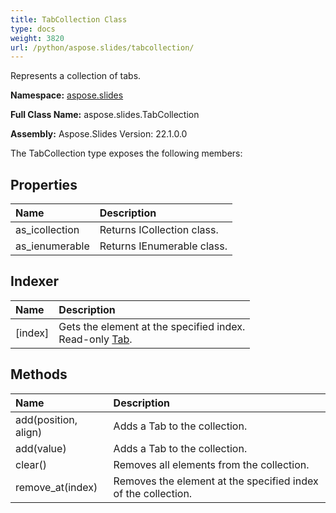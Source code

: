 ```yaml
---
title: TabCollection Class
type: docs
weight: 3820
url: /python/aspose.slides/tabcollection/
---
```


Represents a collection of tabs.

**Namespace:** [aspose.slides](/python/aspose.slides/)

**Full Class Name:** aspose.slides.TabCollection

**Assembly:**  Aspose.Slides Version: 22.1.0.0

The TabCollection type exposes the following members:
## **Properties**
|**Name**|**Description**|
| :- | :- |
|as_icollection|Returns ICollection class.|
|as_ienumerable|Returns IEnumerable class.|
## **Indexer**
|**Name**|**Description**|
| :- | :- |
|[index]|Gets the element at the specified index.<br/>            Read-only [Tab](/python/aspose.slides/tab/).|
## **Methods**
|**Name**|**Description**|
| :- | :- |
|add(position, align)|Adds a Tab to the collection.|
|add(value)|Adds a Tab to the collection.|
|clear()|Removes all elements from the collection.|
|remove_at(index)|Removes the element at the specified index of the collection.|

